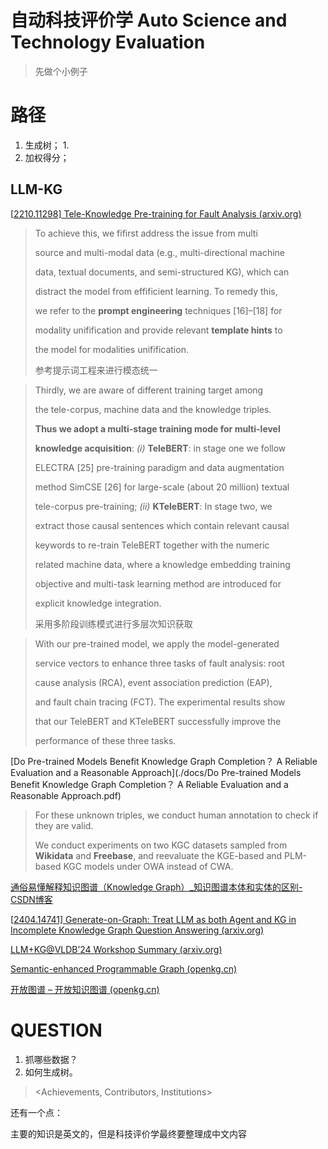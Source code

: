 # 自动科技评价学 Auto Science and Technology Evaluation
> 先做个小例子

# 路径

1. 生成树；
   1. 
2. 加权得分；

## LLM-KG

[[2210.11298\] Tele-Knowledge Pre-training for Fault Analysis (arxiv.org)](https://arxiv.org/abs/2210.11298)

> To achieve this, we fifirst address the issue from multi
>
> source and multi-modal data (e.g., multi-directional machine
>
> data, textual documents, and semi-structured KG), which can
>
> distract the model from effificient learning. To remedy this,
>
> we refer to the **prompt engineering** techniques [16]–[18] for
>
> modality unifification and provide relevant **template hints** to
>
> the model for modalities unifification.
>
> 参考提示词工程来进行模态统一



> Thirdly, we are aware of different training target among
>
> the tele-corpus, machine data and the knowledge triples.
>
> **Thus we adopt a multi-stage training mode for multi-level**
>
> **knowledge acquisition**: *(i)* **TeleBERT**: in stage one we follow
>
> ELECTRA [25] pre-training paradigm and data augmentation
>
> method SimCSE [26] for large-scale (about 20 million) textual
>
> tele-corpus pre-training; *(ii)* **KTeleBERT**: In stage two, we
>
> extract those causal sentences which contain relevant causal
>
> keywords to re-train TeleBERT together with the numeric
>
> related machine data, where a knowledge embedding training
>
> objective and multi-task learning method are introduced for
>
> explicit knowledge integration.
>
> 采用多阶段训练模式进行多层次知识获取



> With our pre-trained model, we apply the model-generated
>
> service vectors to enhance three tasks of fault analysis: root
>
> cause analysis (RCA), event association prediction (EAP),
>
> and fault chain tracing (FCT). The experimental results show
>
> that our TeleBERT and KTeleBERT successfully improve the
>
> performance of these three tasks.



[Do Pre-trained Models Benefit Knowledge Graph Completion？ A Reliable Evaluation and a Reasonable Approach](./docs/Do Pre-trained Models Benefit Knowledge Graph Completion？ A Reliable Evaluation and a Reasonable Approach.pdf)

> For these unknown triples, we conduct human annotation to check if they are valid.
>
> We conduct experiments on two KGC datasets sampled from **Wikidata** and **Freebase**, and reevaluate the KGE-based and PLM-based KGC models under OWA instead of CWA.



[通俗易懂解释知识图谱（Knowledge Graph）_知识图谱本体和实体的区别-CSDN博客](https://blog.csdn.net/Cocktail_py/article/details/119907693)



[[2404.14741\] Generate-on-Graph: Treat LLM as both Agent and KG in Incomplete Knowledge Graph Question Answering (arxiv.org)](https://arxiv.org/abs/2404.14741)

[LLM+KG@VLDB’24 Workshop Summary (arxiv.org)](https://arxiv.org/html/2410.01978v1#bib.bib3)

[Semantic-enhanced Programmable Graph (openkg.cn)](https://spg.openkg.cn/en-US)

[开放图谱 – 开放知识图谱 (openkg.cn)](http://openkg.cn/datasets-type/)

# QUESTION

1. 抓哪些数据？
2. 如何生成树。


> <Achievements, Contributors, Institutions>

还有一个点：

主要的知识是英文的，但是科技评价学最终要整理成中文内容

